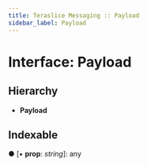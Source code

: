 ```yaml
---
title: Teraslice Messaging :: Payload
sidebar_label: Payload
---
```


# Interface: Payload

## Hierarchy

* **Payload**

## Indexable

● \[▪ **prop**: *string*\]: any
